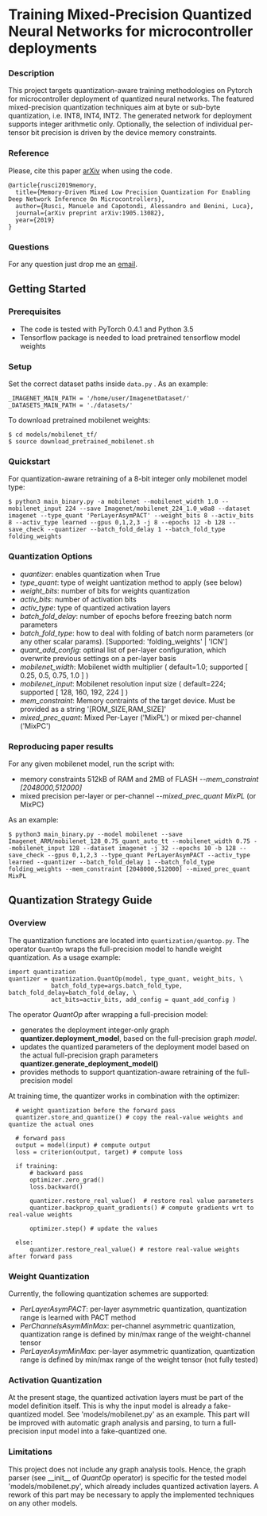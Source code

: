 # Training Mixed-Precision Quantized Neural Networks for microcontroller deployments

### Description
This project targets quantization-aware training methodologies on Pytorch for microcontroller deployment of quantized neural networks. The featured mixed-precision quantization techniques aim at byte or sub-byte quantization, i.e. INT8, INT4, INT2. The generated network for deployment supports integer arithmetic only. Optionally, the selection of individual per-tensor bit precision is driven by the device memory constraints.

### Reference
Please, cite this paper [arXiv](https://arxiv.org/abs/1905.13082) when using the code.
```
@article{rusci2019memory,
  title={Memory-Driven Mixed Low Precision Quantization For Enabling Deep Network Inference On Microcontrollers},
  author={Rusci, Manuele and Capotondi, Alessandro and Benini, Luca},
  journal={arXiv preprint arXiv:1905.13082},
  year={2019}
}

```

### Questions
For any question just drop me an [email](mailto:manuele.rusci@unibo.it). 

## Getting Started

### Prerequisites
- The code is tested with PyTorch 0.4.1 and Python 3.5
- Tensorflow package is needed to load pretrained tensorflow model weights

### Setup
Set the correct dataset paths inside `data.py` . As an example:
```
_IMAGENET_MAIN_PATH = '/home/user/ImagenetDataset/'
_DATASETS_MAIN_PATH = './datasets/'
```
To download pretrained mobilenet weights:
```
$ cd models/mobilenet_tf/
$ source download_pretrained_mobilenet.sh
```

### Quickstart
For quantization-aware retraining of a 8-bit integer only mobilenet model type:
```
$ python3 main_binary.py -a mobilenet --mobilenet_width 1.0 --mobilenet_input 224 --save Imagenet/mobilenet_224_1.0_w8a8 --dataset imagenet --type_quant 'PerLayerAsymPACT' --weight_bits 8 --activ_bits 8 --activ_type learned --gpus 0,1,2,3 -j 8 --epochs 12 -b 128 --save_check --quantizer --batch_fold_delay 1 --batch_fold_type folding_weights
```

### Quantization Options

- *quantizer*: enables quantization when True 
- *type_quant*: type of weight uantization method to apply (see below)
- *weight_bits*: number of bits for weights quantization
- *activ_bits*: number of activation bits
- *activ_type*: type of quantized activation layers
- *batch_fold_delay*: number of epochs before freezing batch norm parameters 
- *batch_fold_type*: how to deal with folding of batch norm parameters (or any other scalar params). \[Supported: 'folding_weights' | 'ICN'\] 
- *quant_add_config*: optinal list of per-layer configuration, which overwrite previous settings on a per-layer basis
- *mobilenet_width*: Mobilenet width multiplier ( default=1.0; supported \[ 0.25, 0.5, 0.75, 1.0 \] ) 
- *mobilenet_input*: Mobilenet resolution input size ( default=224; supported \[ 128, 160, 192, 224 \] ) 
- *mem_constraint*: Memory contraints of the target device. Must be provided as a string '\[ROM_SIZE,RAM_SIZE\]'
- *mixed_prec_quant*: Mixed Per-Layer ('MixPL') or mixed per-channel ('MixPC') 


### Reproducing paper results
For any given mobilenet model, run the script with:

- memory constraints 512kB of RAM and 2MB of FLASH *--mem_constraint \[2048000,512000\]*
- mixed precision per-layer or per-channel  *--mixed_prec_quant MixPL* (or MixPC)

As an example:
```
$ python3 main_binary.py --model mobilenet --save Imagenet_ARM/mobilenet_128_0.75_quant_auto_tt --mobilenet_width 0.75 --mobilenet_input 128 --dataset imagenet -j 32 --epochs 10 -b 128 --save_check --gpus 0,1,2,3 --type_quant PerLayerAsymPACT --activ_type learned --quantizer --batch_fold_delay 1 --batch_fold_type folding_weights --mem_constraint [2048000,512000] --mixed_prec_quant MixPL
```


## Quantization Strategy Guide

### Overview

The quantization functions are located into `quantization/quantop.py`. The operator `QuantOp` wraps the full-precision model to handle weight quantization. As a usage example:
```
import quantization 
quantizer = quantization.QuantOp(model, type_quant, weight_bits, \
            batch_fold_type=args.batch_fold_type, batch_fold_delay=batch_fold_delay, \
            act_bits=activ_bits, add_config = quant_add_config )
```

The operator *QuantOp* after wrapping a full-precision model:

- generates the deployment  integer-only graph **quantizer.deployment_model**, based on the full-precision graph *model*.
- updates the quantized parameters of the deployment model based on the actual full-precision graph parameters **quantizer.generate_deployment_model()**
- provides methods to support quantization-aware retraining of the full-precision model

At training time, the quantizer works in combination with the optimizer: 
```
  # weight quantization before the forward pass
  quantizer.store_and_quantize() # copy the real-value weights and quantize the actual ones
   
  # forward pass
  output = model(input) # compute output
  loss = criterion(output, target) # compute loss

  if training:
      # backward pass
      optimizer.zero_grad()
      loss.backward()

      quantizer.restore_real_value()  # restore real value parameters          
      quantizer.backprop_quant_gradients() # compute gradients wrt to real-value weights      

      optimizer.step() # update the values
      
  else:
      quantizer.restore_real_value() # restore real-value weights after forward pass
```


### Weight Quantization
Currently, the following quantization schemes are supported:

- *PerLayerAsymPACT*: per-layer asymmetric quantization, quantization range is learned with PACT method
- *PerChannelsAsymMinMax*: per-channel asymmetric quantization, quantization range is defined by min/max range of the weight-channel tensor 
- *PerLayerAsymMinMax*: per-layer asymmetric quantization, quantization range is defined by min/max range of the weight tensor (not fully tested)


### Activation Quantization
At the present stage, the quantized activation layers must be part of the model definition itself. This is why the input model is already a fake-quantized model. See 'models/mobilenet.py' as an example. This part will be improved with automatic graph analysis and parsing, to turn a full-precision input model into a fake-quantized one.

### Limitations
This project does not include any graph analysis tools. Hence, the graph parser (see \_\_init\_\_ of *QuantOp* operator) is specific for the tested model 'models/mobilenet.py', which already includes quantized activation layers. A rework of this part may be necessary to apply the implemented techniques on any other models.